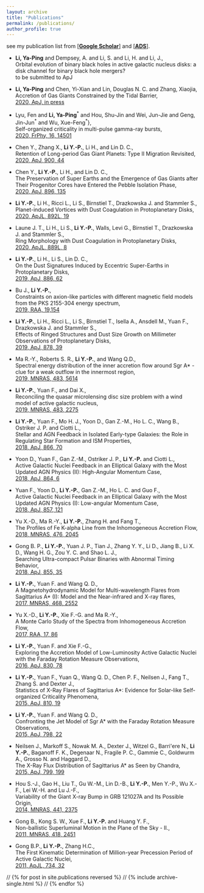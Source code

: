```yaml
---
layout: archive
title: "Publications"
permalink: /publications/
author_profile: true
---
```



see my publication list from [\[**Google Scholar**\]](https://scholar.google.com/citations?user=bGL6kUQAAAAJ&hl=en)
and [\[**ADS**\]](https://ui.adsabs.harvard.edu/user/libraries/PkFi6jPtRS-1GXEa9ugtGg).<br/>

* **Li, Ya-Ping** and Dempsey, A. and Li, S. and Li, H. and Li, J., <br/>
    Orbital evolution of binary black holes in active galactic nucleus disks: a disk channel for binary black hole mergers? <br/>
    to be submitted to ApJ

* **Li, Ya-Ping** and Chen, Yi-Xian and Lin, Douglas N. C. and Zhang, Xiaojia,<br/>
    Accretion of Gas Giants Constrained by the Tidal Barrier, <br/>
    [2020, ApJ, in press](https://ui.adsabs.harvard.edu/abs/2020arXiv201102869L)

* Lyu, Fen and **Li, Ya-Ping**$^*$ and Hou, Shu-Jin and Wei, Jun-Jie and
         Geng, Jin-Jun$^*$ and Wu, Xue-Feng$^*$},<br/>
    Self-organized criticality in multi-pulse gamma-ray bursts, <br/>
    [2020, FrPhy, 16, 14501](https://ui.adsabs.harvard.edu/abs/2020FrPhy..1614501L)

* Chen Y., Zhang X., **Li Y.-P.**, Li H., and Lin D. C.,<br/>
    Retention of Long-period Gas Giant Planets: Type II Migration Revisited, <br/>
    [2020, ApJ, 900, 44](https://ui.adsabs.harvard.edu/abs/2020ApJ...900...44C/abstract)
    
* Chen Y., **Li Y.-P.**, Li H., and Lin D. C.,<br/>
    The Preservation of Super Earths and the Emergence of Gas Giants after Their Progenitor Cores have Entered the Pebble Isolation Phase, <br/>
    [2020, ApJ, 896, 135](https://ui.adsabs.harvard.edu/abs/2020ApJ...896..135C/abstract)

* **Li Y.-P.**, Li H., Ricci L., Li S., Birnstiel T.,  Drazkowska J. and Stammler S.,<br/>
    Planet-induced Vortices with Dust Coagulation in Protoplanetary Disks, <br/>
    [2020, ApJL, 892L, 19 ](https://ui.adsabs.harvard.edu/abs/2020ApJ...892L..19L/abstract)
    
* Laune J. T., Li H., Li S., **Li Y.-P.**, Walls, Levi G., Birnstiel T., Drazkowska J. and Stammler S., <br/>
    Ring Morphology with Dust Coagulation in Protoplanetary Disks, <br/>
    [2020, ApJL, 889L, 8](https://ui.adsabs.harvard.edu/abs/2020ApJ...889L...8L/abstract)

   
* **Li Y.-P.**, Li H., Li S., Lin D. C.,<br/>
    On the Dust Signatures Induced by Eccentric Super-Earths in Protoplanetary Disks, <br/>
    [2019, ApJ, 886, 62](https://ui.adsabs.harvard.edu/abs/2019ApJ...886...62L/abstract)
    
* Bu J., **Li Y.-P.**,<br/>
    Constraints on axion-like particles with different magnetic field models from the PKS 2155-304 energy spectrum, <br/>
    [2019, RAA, 19,154](https://ui.adsabs.harvard.edu/abs/2019RAA....19..154B/abstract)

 * **Li Y.-P.**, Li H., Ricci L., Li S., Birnstiel T., Isella A., Ansdell M., Yuan F., Drazkowska J. and Stammler S.,<br/>
    Effects of Ringed Structures and Dust Size Growth on Millimeter Observations of Protoplanetary Disks, <br/>
    [2019, ApJ, 878, 39](https://ui.adsabs.harvard.edu/abs/2019ApJ...878...39L/abstract)

 * Ma R.-Y., Roberts S. R., **Li Y.-P.**, and Wang Q.D.,<br/>
    Spectral energy distribution of the inner accretion flow around Sgr A* - clue for a weak outflow in the innermost region, <br/>
    [2019, MNRAS, 483, 5614](https://ui.adsabs.harvard.edu/abs/2019MNRAS.483.5614M/abstract)

 * **Li Y.-P.**, Yuan F., and Dai X.,<br/>
    Reconciling the quasar microlensing disc size problem with a wind model of active galactic nucleus, <br/>
    [2019, MNRAS, 483, 2275](https://ui.adsabs.harvard.edu/abs/2019MNRAS.483.2275L/abstract)

 * **Li Y.-P.**, Yuan F., Mo H. J., Yoon D., Gan Z.-M., Ho L. C., Wang B., Ostriker J. P. and Ciotti L.,<br/>
    Stellar and AGN Feedback in Isolated Early-type Galaxies: the Role in Regulating Star Formation and ISM Properties, <br/>
    [2018, ApJ, 866, 70](https://ui.adsabs.harvard.edu/abs/2018ApJ...866...70L/abstract)

 * Yoon D., Yuan F., Gan Z.-M., Ostriker J. P., **Li Y.-P.** and Ciotti L., <br/>
    Active Galactic Nuclei Feedback in an Elliptical Galaxy with the Most Updated AGN Physics (II): High-Angular Momentum Case, <br/>
    [2018, ApJ, 864, 6](https://ui.adsabs.harvard.edu/abs/2018ApJ...864....6Y/abstract)


 * Yuan F., Yoon D., **Li Y.-P.**, Gan Z.-M., Ho L. C. and Guo F., <br/>
    Active Galactic Nuclei Feedback in an Elliptical Galaxy with the Most Updated AGN Physics (I): Low-angular Momentum Case, <br/>
    [2018, ApJ, 857, 121](http://iopscience.iop.org/article/10.3847/1538-4357/aab8f8/meta)

 * Yu X.-D., Ma R.-Y., **Li Y.-P.**, Zhang H. and Fang T.,<br/>
    The Profiles of Fe K-alpha Line from the Inhomogeneous Accretion Flow, <br/>
    [2018, MNRAS, 476, 2045](https://academic.oup.com/mnras/article-abstract/476/2/2045/4855948?redirectedFrom=fulltext)

 * Gong B. P., **Li Y.-P.**, Yuan J. P., Tian J., Zhang Y. Y., Li D., Jiang B., Li X. D., Wang H. G., Zou Y. C. and Shao L. J.,<br/>
    Searching Ultra-compact Pulsar Binaries with Abnormal Timing Behavior, <br/>
    [2018, ApJ, 855, 35](http://iopscience.iop.org/article/10.3847/1538-4357/aaac34/meta)

 * **Li Y.-P.**, Yuan F. and  Wang Q. D.,<br/>
    A Magnetohydrodynamic Model for Multi-wavelength Flares from Sagittarius A* (I): Model and the Near-infrared and X-ray flares,<br/>
    [2017, MNRAS, 468, 2552](https://academic.oup.com/mnras/article-lookup/doi/10.1093/mnras/stx655)

 * Yu X.-D., **Li Y.-P.**, Xie F.-G. and Ma R.-Y.,<br/>
    A Monte Carlo Study of the Spectra from Inhomogeneous Accretion Flow,<br/>
    [2017, RAA, 17, 86](http://iopscience.iop.org/article/10.1088/1674-4527/17/8/86/meta;jsessionid=D5E45F25C75831559D9E3E6B5325ABC8.c2.iopscience.cld.iop.org)

    

  * **Li Y.-P.**, Yuan F. and Xie F.-G.,<br/>
    Exploring the Accretion Model of Low-Luminosity Active Galactic Nuclei with the Faraday Rotation Measure Observations,<br/>
    [2016, ApJ, 830, 78](http://iopscience.iop.org/article/10.3847/0004-637X/830/2/78)



 * **Li Y.-P.**, Yuan F., Yuan Q., Wang Q. D., Chen P. F., Neilsen J., Fang T., Zhang S. and Dexter J., <br/>
    Statistics of X-Ray Flares of Sagittarius A*: Evidence for Solar-like Self-organized Criticality Phenomena, <br/>
    [2015, ApJ, 810, 19](http://dx.doi.org/10.1088/0004-637X/810/1/19)

* **Li Y.-P.**, Yuan F. and Wang Q. D., <br/>
    Confronting the Jet Model of Sgr A* with the Faraday Rotation Measure Observations, <br/>
    [2015, ApJ, 798, 22](http://dx.doi.org/10.1088/0004-637X/798/1/22)

* Neilsen J., Markoff S., Nowak M. A., Dexter J., Witzel G., Barri\'ere N., **Li Y.-P.**, Baganoff F. K.,
	Degenaar N., Fragile P. C., Gammie C., Goldwurm A., Grosso N. and Haggard D., <br/>
    The X-Ray Flux Distribution of Sagittarius A* as Seen by Chandra, <br/>
    [2015, ApJ, 799, 199](http://dx.doi.org/10.1088/0004-637X/799/2/199)

* Hou S.-J., Gao H., Liu T., Gu W.-M., Lin D.-B., **Li Y.-P.**, Men Y.-P., Wu X.-F., Lei W.-H. and Lu J.-F., <br/>
    Variability of the Giant X-ray Bump in GRB 121027A and Its Possible Origin, <br/>
    [2014, MNRAS, 441, 2375](http://dx.doi.org/10.1093/mnras/stu682)

* Gong B., Kong S. W., Xue F., **Li Y.-P.** and	Huang Y. F., <br/>
    Non-ballistic Superluminal Motion in the Plane of the Sky - II., <br/>
    [2011, MNRAS, 418, 2451](http://mnras.oxfordjournals.org/content/418/4/2451)

* Gong B.P., **Li Y.-P.**, Zhang H.C., <br/>
    The First Kinematic Determination of Million-year Precession Period of Active Galactic Nuclei, <br/>
    [2011, ApJL, 734, 32](http://dx.doi.org/10.1088/2041-8205/734/2/L32)
    

// {% for post in site.publications reversed %}
//  {% include archive-single.html %}
// {% endfor %}


